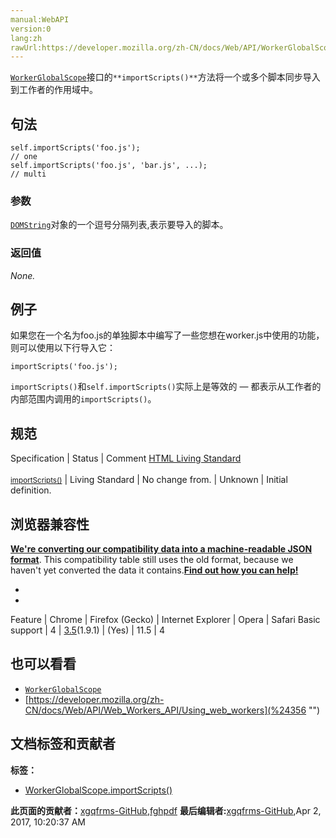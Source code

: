 ```yaml
---
manual:WebAPI
version:0
lang:zh
rawUrl:https://developer.mozilla.org/zh-CN/docs/Web/API/WorkerGlobalScope/importScripts
---
```






[`WorkerGlobalScope`](%3315 "The WorkerGlobalScope interface of the Web Workers API is an interface representing the scope of any worker. Workers have no browsing context; this scope contains the information usually conveyed by Window objects — in this case event handlers, the console or the associated WorkerNavigator object. Each WorkerGlobalScope has its own event loop.")接口的`**importScripts()**`方法将一个或多个脚本同步导入到工作者的作用域中。


## 句法<a name="句法"></a>

```
self.importScripts('foo.js');
// one
self.importScripts('foo.js', 'bar.js', ...);
// multi
```

### 参数<a name="参数"></a>


[`DOMString`](%2651 "DOMString 是一个UTF-16字符串。由于JavaScript已经使用了这样的字符串，所以DOMString 直接映射到 一个String。")对象的一个逗号分隔列表,表示要导入的脚本。


### 返回值<a name="返回值"></a>


<em>None.</em>


## 例子<a name="例子"></a>


如果您在一个名为foo.js的单独脚本中编写了一些您想在worker.js中使用的功能，则可以使用以下行导入它：


```
importScripts('foo.js');
```


`importScripts()`和`self.importScripts()`实际上是等效的 — 都表示从工作者的内部范围内调用的`importScripts()`。


## 规范<a name="规范"></a>
Specification | Status | Comment 
[HTML Living Standard<br></br><small>importScripts()</small>](%24355 "") | Living Standard | No change from. 
 | Unknown | Initial definition. 


## 浏览器兼容性<a name="浏览器兼容性"></a>


**[We&#39;re converting our compatibility data into a machine-readable JSON format](%3344 "")**. This compatibility table still uses the old format, because we haven&#39;t yet converted the data it contains.**[Find out how you can help!](%3392 "")**


* 
* 
Feature | Chrome | Firefox (Gecko) | Internet Explorer | Opera | Safari 
Basic support | 4 | [3.5](%3393 "Released on 2009-06-30.")(1.9.1) | (Yes) | 11.5 | 4 




## 也可以看看<a name="也可以看看"></a>

* [`WorkerGlobalScope`](%3315 "The WorkerGlobalScope interface of the Web Workers API is an interface representing the scope of any worker. Workers have no browsing context; this scope contains the information usually conveyed by Window objects — in this case event handlers, the console or the associated WorkerNavigator object. Each WorkerGlobalScope has its own event loop.")
* [https://developer.mozilla.org/zh-CN/docs/Web/API/Web_Workers_API/Using_web_workers](%24356 "")







## 文档标签和贡献者
**标签：**
* [WorkerGlobalScope.importScripts()](%24357 "")

**此页面的贡献者：**[xgqfrms-GitHub](%57 ""),[fghpdf](%5024 "")
**最后编辑者:**[xgqfrms-GitHub](%57 ""),<time>Apr 2, 2017, 10:20:37 AM</time>


